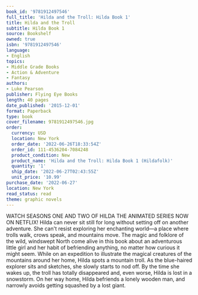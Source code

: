 ```yaml
---
book_id: '9781912497546'
full_title: 'Hilda and the Troll: Hilda Book 1'
title: Hilda and the Troll
subtitle: Hilda Book 1
source: Bookshelf
owned: true
isbn: '9781912497546'
language:
- English
topics:
- Middle Grade Books
- Action & Adventure
- Fantasy
authors:
- Luke Pearson
publisher: Flying Eye Books
length: 40 pages
date_published: '2015-12-01'
format: Paperback
type: book
cover_filename: 9781912497546.jpg
order:
  currency: USD
  location: New York
  order_date: '2022-06-26T18:33:54Z'
  order_id: 111-4536204-7084248
  product_condition: New
  product_name: 'Hilda and the Troll: Hilda Book 1 (Hildafolk)'
  quantity: '1'
  ship_date: '2022-06-27T02:43:55Z'
  unit_price: '10.99'
purchase_date: '2022-06-27'
location: New York
read_status: read
theme: graphic novels
---
```

WATCH SEASONS ONE AND TWO OF HILDA THE ANIMATED SERIES NOW ON NETFLIX!
Hilda can never sit still for long without setting off on another adventure. She can't resist exploring her enchanting world—a place where trolls walk, crows speak, and mountains move. The magic and folklore of the wild, windswept North come alive in this book about an adventurous little girl and her habit of befriending anything, no matter how curious it might seem.
While on an expedition to illustrate the magical creatures of the mountains around her home, Hilda spots a mountain troll. As the blue-haired explorer sits and sketches, she slowly starts to nod off. By the time she wakes up, the troll has totally disappeared and, even worse, Hilda is lost in a snowstorm. On her way home, Hilda befriends a lonely wooden man, and narrowly avoids getting squashed by a lost giant.
